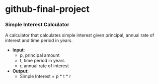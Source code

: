 # github-final-project
### Simple Interest Calculator

A calculator that calculates simple interest given principal, annual rate of interest and time period in years.

- **Input**:
   + p, principal amount
   + t, time period in years
   + r, annual rate of interest
- **Output**:
   + Simple Interest = p \* t \* r
